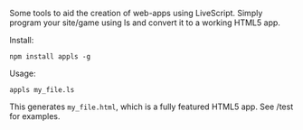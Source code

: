 Some tools to aid the creation of web-apps using LiveScript. 
Simply program your site/game using ls and convert it to a working HTML5 app.

Install:

    npm install appls -g

Usage:

    appls my_file.ls

This generates `my_file.html`, which is a fully featured HTML5 app. 
See /test for examples.

    
